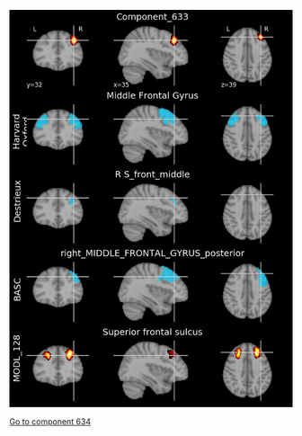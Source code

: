 


![633](preliminary/633.jpg "Component 633")

[Go to component 634](https://parietal-inria.github.io/MODL_atlas/1024/634 "Component 634")